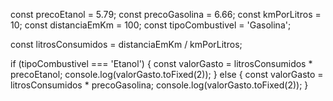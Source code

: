 const precoEtanol = 5.79;
const precoGasolina = 6.66;
const kmPorLitros = 10;
const distanciaEmKm = 100;
const tipoCombustivel = 'Gasolina';

const litrosConsumidos = distanciaEmKm / kmPorLitros;

if (tipoCombustivel === 'Etanol') {
    const valorGasto = litrosConsumidos * precoEtanol;
    console.log(valorGasto.toFixed(2));
} else {
    const valorGasto = litrosConsumidos * precoGasolina;
    console.log(valorGasto.toFixed(2));
}